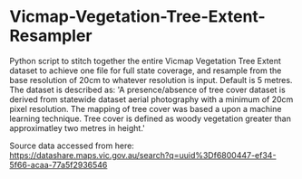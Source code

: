 # Vicmap-Vegetation-Tree-Extent-Resampler
Python script to stitch together the entire Vicmap Vegetation Tree Extent dataset to achieve one file for full state coverage, and resample from the base resolution of 20cm to whatever resolution is input. Default is 5 metres. The dataset is described as: 'A presence/absence of tree cover dataset is derived from statewide dataset aerial photography with a minimum of 20cm pixel resolution. The mapping of tree cover was based a upon a machine learning technique. Tree cover is defined as woody vegetation greater than approximatley two metres in height.'

Source data accessed from here: https://datashare.maps.vic.gov.au/search?q=uuid%3Df6800447-ef34-5f66-acaa-77a5f2936546
